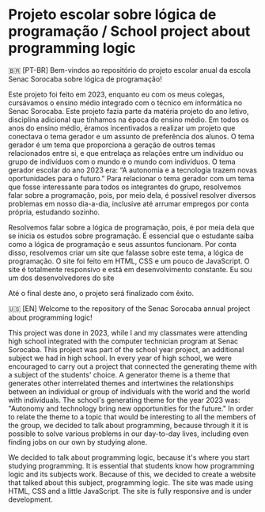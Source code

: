 # Projeto escolar sobre lógica de programação / School project about programming logic
🇧🇷 [PT-BR]   Bem-vindos ao repositório do projeto escolar anual da escola Senac Sorocaba sobre lógica de programação!

Este projeto foi feito em 2023, enquanto eu com os meus colegas, cursávamos o ensino médio integrado com o técnico em informática no Senac Sorocaba. Este projeto fazia parte da matéria projeto do ano letivo, disciplina adicional que tínhamos na época do ensino médio. Em todos os anos do ensino médio, éramos incentivados a realizar um projeto que conectava o tema gerador e um assunto de preferência dos alunos. O tema gerador é um tema que proporciona a geração de outros temas relacionados entre si, e que entrelaça as relações entre um indivíduo ou grupo de indivíduos com o mundo e o mundo com indivíduos. O tema gerador escolar do ano 2023 era: “A autonomia e a tecnologia trazem novas oportunidades para o futuro.” Para relacionar o tema gerador com um tema que fosse interessante para todos os integrantes do grupo, resolvemos falar sobre a programação, pois, por meio dela, é possível resolver diversos problemas em nosso dia-a-dia, inclusive até arrumar empregos por conta própria, estudando sozinho.

Resolvemos falar sobre a lógica de programação, pois, é por meia dela que se inicia os estudos sobre programação. É essencial que o estudante saiba como a lógica de programação e seus assuntos funcionam. Por conta disso, resolvemos criar um site que falasse sobre este tema, a lógica de programação. O site foi feito em HTML, CSS e um pouco de JavaScript. O site é totalmente responsivo e está em desenvolvimento constante. Eu sou um dos desenvolvedores do site

Até o final deste ano, o projeto será finalizado com êxito.

🇺🇸 [EN]  Welcome to the repository of the Senac Sorocaba annual project about programming logic!

This project was done in 2023, while I and my classmates were attending high school integrated with the computer technician program at Senac Sorocaba. This project was part of the school year project, an additional subject we had in high school. In every year of high school, we were encouraged to carry out a project that connected the generating theme with a subject of the students' choice. A generator theme is a theme that generates other interrelated themes and intertwines the relationships between an individual or group of individuals with the world and the world with individuals. The school's generating theme for the year 2023 was: "Autonomy and technology bring new opportunities for the future." In order to relate the theme to a topic that would be interesting to all the members of the group, we decided to talk about programming, because through it it is possible to solve various problems in our day-to-day lives, including even finding jobs on our own by studying alone.

We decided to talk about programming logic, because it's where you start studying programming. It is essential that students know how programming logic and its subjects work. Because of this, we decided to create a website that talked about this subject, programming logic. The site was made using HTML, CSS and a little JavaScript. The site is fully responsive and is under development.

